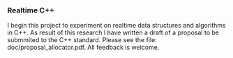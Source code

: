 ### Realtime C++

I begin this project to experiment on realtime data structures and
algorithms in C++. As result of this research I have written a draft
of a proposal to be submmited to the C++ standard.  Please see the
file: doc/proposal_allocator.pdf. All feedback is welcome.

